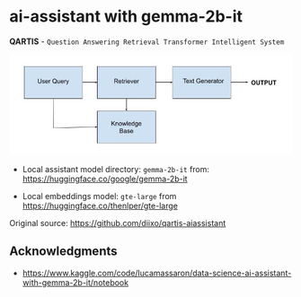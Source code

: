 
# ai-assistant with gemma-2b-it

**QARTIS** - `Question Answering Retrieval Transformer Intelligent System`


<div align="left" width="855" height="305">
  <img src="/assets/High-Level_RAG_Architecture_rev2.jpg">
</div>


* Local assistant model directory: `gemma-2b-it` from: https://huggingface.co/google/gemma-2b-it

* Local embeddings model: `gte-large` from https://huggingface.co/thenlper/gte-large

Original source: https://github.com/diixo/qartis-aiassistant


## Acknowledgments

* https://www.kaggle.com/code/lucamassaron/data-science-ai-assistant-with-gemma-2b-it/notebook
